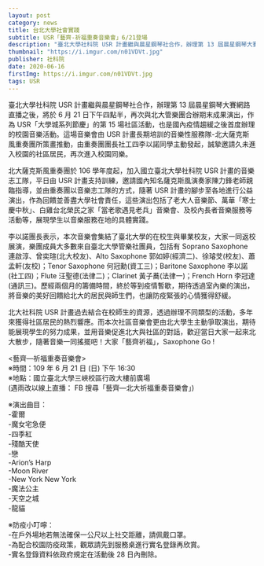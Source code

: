 ```yaml
---
layout: post
category: news
title: 台北大學社會實踐
subtitle: USR「藝齊-祈福重奏音樂會」6/21登場
description: "臺北大學社科院 USR 計畫繼與晨星鋼琴社合作，辦理第 13 屆晨星鋼琴大賽網路直播之後，將於 6 月 21 日下午四點半，再次與北大管樂團合辦期末成果演出，作為 USR「大學城系列節慶」的第 15 場社區活動，也是國內疫情趨緩之後首度辦理的校園音樂活動。這場音樂會由 USR 計畫長期培訓的音樂性服務隊-北大薩克斯風重奏團所策畫推動，由重奏團團長社工四李以諾同學主動發起，誠摯邀請久未進入校園的社區居民，再次進入校園同樂。"
thumbnail: "https://i.imgur.com/n01VDVt.jpg"
publisher: 社科院
date: 2020-06-16
firstImg: https://i.imgur.com/n01VDVt.jpg
tags: USR
---
```

臺北大學社科院 USR 計畫繼與晨星鋼琴社合作，辦理第 13 屆晨星鋼琴大賽網路直播之後，將於 6 月 21 日下午四點半，再次與北大管樂團合辦期末成果演出，作為 USR「大學城系列節慶」的第 15 場社區活動，也是國內疫情趨緩之後首度辦理的校園音樂活動。這場音樂會由 USR 計畫長期培訓的音樂性服務隊-北大薩克斯風重奏團所策畫推動，由重奏團團長社工四李以諾同學主動發起，誠摯邀請久未進入校園的社區居民，再次進入校園同樂。

北大薩克斯風重奏團於 106 學年度起，加入國立臺北大學社科院 USR 計畫的音樂志工隊，平日由 USR 計畫支持訓練，邀請國內知名薩克斯風演奏家陳力鋒老師親臨指導，並由重奏團以音樂志工隊的方式，隨著 USR 計畫的腳步至各地進行公益演出，作為回饋並善盡大學社會責任，這些演出包括了老大人音樂節、萬華「寒士慶中秋」、白雞台北榮民之家「當老歌遇見老兵」音樂會、及校內長者音樂服務等活動等，展現學生以音樂服務在地的具體實踐。

李以諾團長表示，本次音樂會集結了臺北大學的在校生與畢業校友，大家一同返校展演，樂團成員大多數來自臺北大學管樂社團員，包括有 Soprano Saxophone 連啟淳、曾奕瑄(北大校友)、Alto  Saxophone 郭如婷(經濟二)、徐璿芠(校友)、蕭孟軒(友校)；Tenor Saxophone 何冠勳(資工三)；Baritone Saxophone 李以諾(社工四)；Flute 汪聖德(法律二)；Clarinet 黃子蕎(法律一)；French Horn 李冠達(通訊三)。歷經兩個月的籌備時間，終於等到疫情暫歇，期待透過室內樂的演出，將音樂的美好回饋給北大的居民與師生們，也讓防疫緊張的心情獲得舒緩。

北大社科院 USR 計畫過去結合在校師生的資源，透過辦理不同類型的活動，多年來獲得社區居民的熱烈響應。而本次社區音樂會更由北大學生主動爭取演出，期待能展現學生的努力成果，並用音樂促進北大與社區的對話，歡迎當日大家一起來北大散步，隨著音樂一同搖擺吧！大家「藝齊祈福」，Saxophone Go !

<藝齊—祈福重奏音樂會><br/>
※時間：109 年 6 月 21 日 (日) 下午 16:30<br/>
※地點：國立臺北大學三峽校區行政大樓前廣場<br/>
(遇雨改以線上直播： FB 搜尋「藝齊—北大祈福重奏音樂會」)

※演出曲目：<br/>
-霍爾<br/>
-魔女宅急便<br/>
-四季紅<br/>
-殘酷天使<br/>
-戀<br/>
-Arion’s Harp<br/>
-Moon River<br/>
-New York New York<br/>
-魔法公主<br/>
-天空之城<br/>
-龍貓<br/>

※防疫小叮嚀：<br/>
-在戶外場地若無法確保一公尺以上社交距離，請佩戴口罩。<br/>
-為配合校園防疫政策，觀眾請先到服務桌進行實名登錄再欣賞。<br/>
-實名登錄資料依政府規定在活動後 28 日內刪除。
